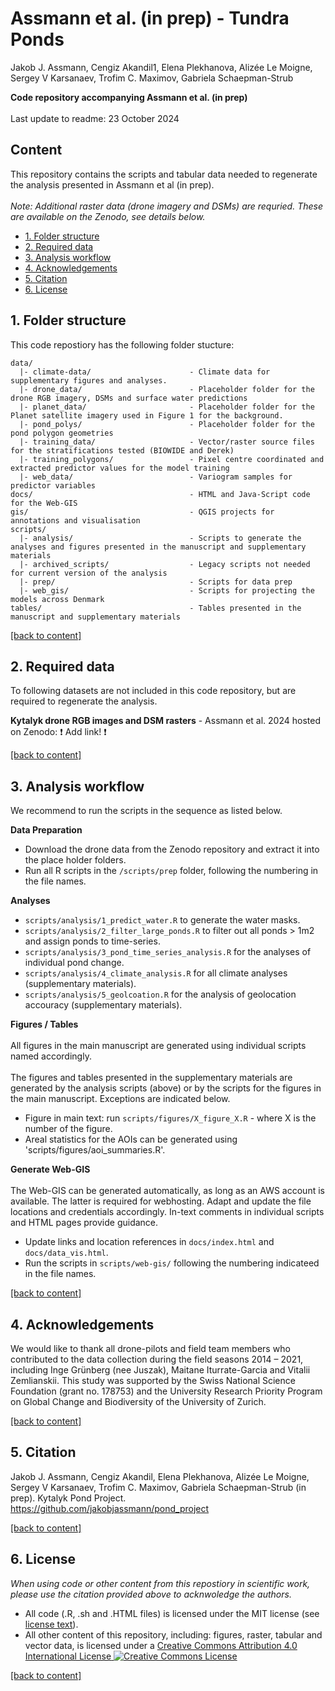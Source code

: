 # Assmann et al. (in prep) - Tundra Ponds
Jakob J. Assmann, Cengiz Akandil1, Elena Plekhanova, Alizée Le Moigne, Sergey V Karsanaev, Trofim C. Maximov, Gabriela Schaepman-Strub

**Code repository accompanying Assmann et al. (in prep)**<br><br>
Last update to readme: 23 October 2024

## Content

This repository contains the scripts and tabular data needed to regenerate the analysis presented in Assmann et al (in prep). <br><br>
*Note: Additional raster data (drone imagery and DSMs) are requried. These are available on the Zenodo, see details below.* 

- [1. Folder structure](#1-folder-structure)
- [2. Required data](#2-required-data)
- [3. Analysis workflow](#3-analysis-workflow)
- [4. Acknowledgements](#4-acknowledgements)
- [5. Citation](#5-citation)
- [6. License](#6-license)

## 1. Folder structure

This code repostiory has the following folder stucture:

```
data/                                   
  |- climate-data/                      - Climate data for supplementary figures and analyses.
  |- drone_data/                        - Placeholder folder for the drone RGB imagery, DSMs and surface water predictions
  |- planet_data/                       - Placeholder folder for the Planet satellite imagery used in Figure 1 for the background. 
  |- pond_polys/                        - Placeholder folder for the pond polygon geometries
  |- training_data/                     - Vector/raster source files for the stratifications tested (BIOWIDE and Derek)
  |- training_polygons/                 - Pixel centre coordinated and extracted predictor values for the model training
  |- web_data/                          - Variogram samples for predictor variables
docs/                                   - HTML and Java-Script code for the Web-GIS
gis/                                    - QGIS projects for annotations and visualisation
scripts/                                
  |- analysis/                          - Scripts to generate the analyses and figures presented in the manuscript and supplementary materials
  |- archived_scripts/                  - Legacy scripts not needed for current version of the analysis
  |- prep/                              - Scripts for data prep
  |- web_gis/                           - Scripts for projecting the models across Denmark
tables/                                 - Tables presented in the manuscript and supplementary materials
```

[\[back to content\]](#content) 

## 2. Required data

To following datasets are not included in this code repository, but are required to regenerate the analysis.  

**Kytalyk drone RGB images and DSM rasters** - Assmann et al. 2024 hosted on Zenodo: :exclamation: Add link! :exclamation: 

[\[back to content\]](#content)

## 3. Analysis workflow
We recommend to run the scripts in the sequence as listed below.

**Data Preparation**
- Download the drone data from the Zenodo repository and extract it into the place holder folders.
- Run all R scripts in the `/scripts/prep` folder, following the numbering in the file names.

**Analyses**
- `scripts/analysis/1_predict_water.R` to generate the water masks.
- `scripts/analysis/2_filter_large_ponds.R` to filter out all ponds > 1m2 and assign ponds to time-series.
- `scripts/analysis/3_pond_time_series_analysis.R` for the analyses of individual pond change.
- `scripts/analysis/4_climate_analysis.R` for all climate analyses (supplementary materials).
- `scripts/analysis/5_geolcoation.R` for the analysis of geolocation accouracy (supplementary materials).

**Figures / Tables**<br><br>
All figures in the main manuscript are generated using individual scripts named accordingly.<br><br>
The figures and tables presented in the supplementary materials are generated by the analysis scripts (above) or by the scripts for the figures in the main manuscript. Exceptions are indicated below. 
- Figure in main text: run `scripts/figures/X_figure_X.R` - where X is the number of the figure.
- Areal statistics for the AOIs can be generated using 'scripts/figures/aoi_summaries.R'.

**Generate Web-GIS**<br><br>
The Web-GIS can be generated automatically, as long as an AWS account is available. The latter is required for webhosting. Adapt and update the file locations and credentials accordingly. In-text comments in individual scripts and HTML pages provide guidance.  
- Update links and location references in `docs/index.html` and `docs/data_vis.html`.
- Run the scripts in `scripts/web-gis/` following the numbering indicateed in the file names. 

[\[back to content\]](#content)

## 4. Acknowledgements

We would like to thank all drone-pilots and field team members who contributed to the data collection during the field seasons 2014 – 2021, including Inge Grünberg (nee Juszak), Maitane Iturrate-Garcia and Vitalii Zemlianskii. This study was supported by the Swiss National Science Foundation (grant no. 178753) and the University Research Priority Program on Global Change and Biodiversity of the University of Zurich.

[\[back to content\]](#content)

## 5. Citation

Jakob J. Assmann, Cengiz Akandil, Elena Plekhanova, Alizée Le Moigne, Sergey V Karsanaev, Trofim C. Maximov, Gabriela Schaepman-Strub (in prep). Kytalyk Pond Project.
https://github.com/jakobjassmann/pond_project  

[\[back to content\]](#content)

## 6. License

_When using code or other content from this repostiory in scientific work, please use the citation provided above to acknwoledge the authors._ 

- All code (.R, .sh and .HTML files) is licensed under the MIT license (see [license text](https://github.com/jakobjassmann/pond_project/blob/main/LICENSE)).<br>
- All other content of this repository, including: figures, raster, tabular and vector data, is licensed under a <a rel="license" href="http://creativecommons.org/licenses/by/4.0/">Creative Commons Attribution 4.0 International License</a><a rel="license" href="http://creativecommons.org/licenses/by/4.0/"> <img alt="Creative Commons License" style="border-width:0" src="https://i.creativecommons.org/l/by/4.0/80x15.png" /></a>

[\[back to content\]](#content)
